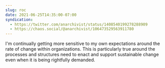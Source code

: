 ```yaml
---
slug: roc
date: 2021-06-25T14:35:00-07:00
syndication:
  - https://twitter.com/anarchivist/status/1408540199278288909
  - https://chaos.social/@anarchivist/106473529563911780
---
```


I'm continually getting more sensitive to my own expectations around the rate of change within organizations. This is particularly true around the processes and structures need to enact and support sustainable change even when it is being rightfully demanded.